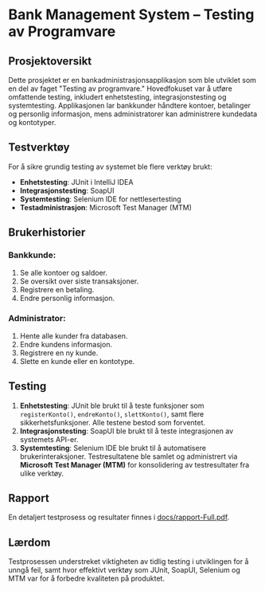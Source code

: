 # Bank Management System – Testing av Programvare

## Prosjektoversikt

Dette prosjektet er en bankadministrasjonsapplikasjon som ble utviklet som en del av faget "Testing av programvare." Hovedfokuset var å utføre omfattende testing, inkludert enhetstesting, integrasjonstesting og systemtesting. Applikasjonen lar bankkunder håndtere kontoer, betalinger og personlig informasjon, mens administratorer kan administrere kundedata og kontotyper.

## Testverktøy

For å sikre grundig testing av systemet ble flere verktøy brukt:

- **Enhetstesting**: JUnit i IntelliJ IDEA
- **Integrasjonstesting**: SoapUI
- **Systemtesting**: Selenium IDE for nettlesertesting
- **Testadministrasjon**: Microsoft Test Manager (MTM)

## Brukerhistorier

### Bankkunde:
1. Se alle kontoer og saldoer.
2. Se oversikt over siste transaksjoner.
3. Registrere en betaling.
4. Endre personlig informasjon.

### Administrator:
1. Hente alle kunder fra databasen.
2. Endre kundens informasjon.
3. Registrere en ny kunde.
4. Slette en kunde eller en kontotype.

## Testing

1. **Enhetstesting**: JUnit ble brukt til å teste funksjoner som `registerKonto()`, `endreKonto()`, `slettKonto()`, samt flere sikkerhetsfunksjoner. Alle testene bestod som forventet.
2. **Integrasjonstesting**: SoapUI ble brukt til å teste integrasjonen av systemets API-er.
3. **Systemtesting**: Selenium IDE ble brukt til å automatisere brukerinteraksjoner. Testresultatene ble samlet og administrert via **Microsoft Test Manager (MTM)** for konsolidering av testresultater fra ulike verktøy.

## Rapport

En detaljert testprosess og resultater finnes i [docs/rapport-Full.pdf](docs/rapport-Full.pdf).

## Lærdom

Testprosessen understreket viktigheten av tidlig testing i utviklingen for å unngå feil, samt hvor effektivt verktøy som JUnit, SoapUI, Selenium og MTM var for å forbedre kvaliteten på produktet.
